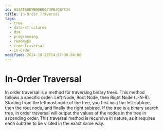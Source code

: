```yaml
---
id: 01JATS0DWBNBB5673VBJ0BYCX6
title: In-Order Traversal
tags:
  - tree
  - data-structures
  - dsa
  - programming
  - roadmaps
  - tree-traversal
  - in-order
modified: 2024-10-22T14:57:30-04:00
---
```

# In-Order Traversal

In order traversal is a method for traversing binary trees. This method follows a specific order: Left Node, Root Node, then Right Node (L-N-R). Starting from the leftmost node of the tree, you first visit the left subtree, then the root node, and finally the right subtree. If the tree is a binary search tree, in order traversal will output the values of the nodes in the tree in ascending order. This traversal method is recursive in nature, as it requires each subtree to be visited in the exact same way.
